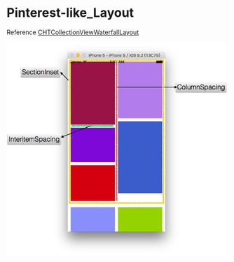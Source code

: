# Pinterest-like_Layout
Reference [CHTCollectionViewWaterfallLayout](https://github.com/chiahsien/CHTCollectionViewWaterfallLayout)

![Alt Layout](/img/pinterest_layout.jpg)
